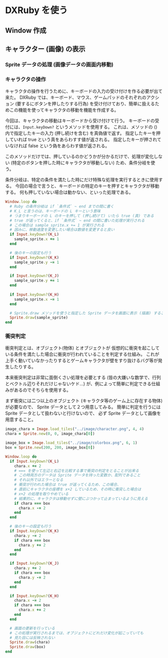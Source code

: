 DXRuby を使う
=============

Window 作成
-----------

キャラクター (画像) の表示
--------------------------


####


### Sprite データの処理 (画像データの画面内移動)


### キャラクタの操作

キャラクタの操作を行うために、キーボードの入力の受け付けを作る必要が出て来た。
DXRuby では、キーボード、マウス、ゲームパッドのそれぞれのアクション (要するにボタンを押したりする行為) を受け付けており、簡単に扱えるためこの機能を使ってキャラクタの移動を機能を作成する。

今回は、キャラクタの移動はキーボードから受け付けて行う。
キーボードの受付には、``Input.keyDown?`` というメソッドを使用する。
これは、メソッドの () 内で指定したキーの入力 (押し続けを含む) を真偽値で返す。
指定したキーを押していれば true という真をあらわすす値が返される。
指定したキーが押されていなければ false という偽をあらわす値が返される。

このメソッドだけでは、押しているのかどうかが分かるだけで、処理が変化しない (特定のボタンを押した時にキャラクタが移動しない) ため、条件分岐を使う。

条件分岐は、特定の条件を満たした時にだけ特殊な処理を実行するときに使用する。
今回の場合で言うと、キーボードの特定のキーを押すとキャラクタが移動する。
何も押していない場合は動かない、といった処理である。

```ruby
Window.loop do
  # Ruby の条件分岐は if `条件式` ~ end までの間に書く
  # K_L と言うのは、キーボードの L キーという意味
  # つまりキーボードの L のキーを押して (押し続けて) いたら true (真) である
  # true が返ってくると、if `条件式` ~ end の間に書いた処理が実行される
  # この場合は sample_sprite.x += 1 が実行される
  # 因みに、移動速度を変更したい場合は数値を変更すると良い
  if Input.keyDown?(K_L)
    sample_sprite.x += 1
  end

  # 後のキーの設定も行う
  if Input.keyDown?(K_K)
    sample_sprite.y -= 1
  end

  if Input.keyDown?(K_J)
    sample_sprite.y += 1
  end
  
  if Input.keyDown?(K_H)
    sample_sprite.x -= 1
  end

  # Sprite.draw メソッドを使うと指定した Sprite データを画面に表示 (描画) することが出来る
  Sprite.draw(sample_sprite)
end
```

### 衝突判定

衝突判定とは、オブジェクト(物体) とオブジェクトが
仮想的に衝突を起こしている条件を満たした場合に衝突が行われていることを判定する仕組み。
これが上手く動いていなかったりするとゲームキャラクタが壁をすり抜けるバグ等が発生したりする。

本来衝突判定は非常に面倒くさい処理を必要とする
 (皆の大嫌いな数学で、行列とベクトル辺りそれだけじゃないケド...) 
が、例によって簡単に判定できる仕組みがあるのでそちらを使用する。

まず衝突には二つ以上のオブジェクト (キャラクタ等のゲーム上に存在する物体) が必要なので、
Sprite データとして２つ用意してみる。
簡単に判定を行うには Sprite データとして扱わないと行けないので、
必ず Sprite データとして画像を用意すること。


```ruby
image_chara = Image.load_tiles("../image/character.png", 4, 4)
chara = Sprite.new(0, 0, image_chara[0])

image_box = Image.load_tiles("../image/colorbox.png", 6, 1)
box = Sprite.new(200, 200, image_box[0])

Window.loop do
  if Input.keyDown?(K_L)
    chara.x += 2
    # === を使って左辺と右辺を比較する事で衝突の判定をとることが出来る
    # この時両方のデータは Sprite データを持った変数か、配列であること
    # それ以外ではエラーとなる
    # 衝突が行われた場合は true が返ってくるため、この場合、
    # 直前にキャラクタの座標を x+2 しているため、その時に衝突した場合は
    # x+2 の処理を取りやめている
    # 結果的に、キャラクタは移動せずに壁にぶつかって止まっているように見える
    if chara === box
      chara.x -= 2
    end
  end

  # 後のキーの設定も行う
  if Input.keyDown?(K_K)
    chara.y -= 2
    if chara === box
      chara.y += 2
    end
  end

  if Input.keyDown?(K_J)
    chara.y += 2
    if chara === box
      chara.y -= 2
    end
  end

  if Input.keyDown?(K_H)
    chara.x -= 2
    if chara === box
      chara.x += 2
    end
  end

  # 画面の更新を行っている
  # この処理が実行されるまでは、オブジェクトにどれだけ変化が起こっていても
  # 見た目には反映されない
  Sprite.draw(chara)
  Sprite.draw(box)
end
```
